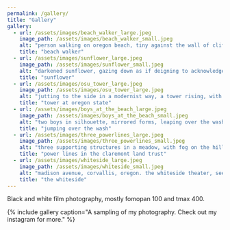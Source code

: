 ```yaml
---
permalink: /gallery/
title: "Gallery"
gallery:
  - url: /assets/images/beach_walker_large.jpeg
    image_path: /assets/images/beach_walker_small.jpeg
    alt: "person walking on oregon beach, tiny against the wall of cliffs behind them"
    title: "beach walker"
  - url: /assets/images/sunflower_large.jpeg
    image_path: /assets/images/sunflower_small.jpeg
    alt: "darkened sunflower, gazing down as if deigning to acknowledge your presence"
    title: "sunflower"
  - url: /assets/images/osu_tower_large.jpeg
    image_path: /assets/images/osu_tower_large.jpeg
    alt: "jutting to the side in a modernist way, a tower rising, with a stripe inset in the middle"
    title: "tower at oregon state"
  - url: /assets/images/boys_at_the_beach_large.jpeg
    image_path: /assets/images/boys_at_the_beach_small.jpeg
    alt: "two boys in silhouette, mirrored forms, leaping over the wash of the surf"
    title: "jumping over the wash"
  - url: /assets/images/three_powerlines_large.jpeg
    image_path: /assets/images/three_powerlines_small.jpeg
    alt: "three supporting structures in a meadow, with fog on the hill behind them"
    title: "power lines in the claremont land trust"
  - url: /assets/images/whiteside_large.jpeg
    image_path: /assets/images/whiteside_small.jpeg
    alt: "madison avenue, corvallis, oregon. the whiteside theater, seen from kitty-corner"
    title: "the whiteside"
---
```


Black and white film photography, mostly fomopan 100 and tmax 400.


{% include gallery caption="A sampling of my photography. Check out my instagram for more." %}

